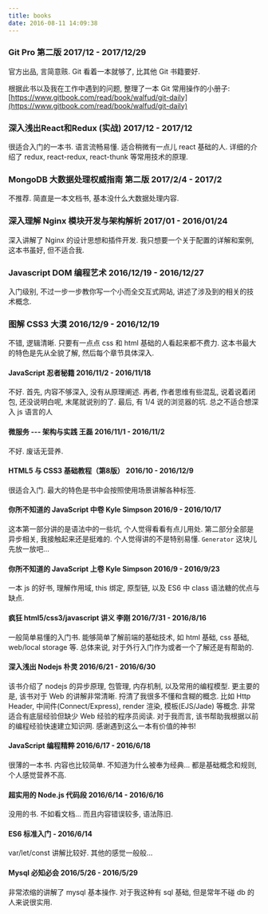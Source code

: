```yaml
---
title: books
date: 2016-08-11 14:09:38
---
```


### Git Pro 第二版   2017/12 - 2017/12/29
官方出品, 言简意赅. Git 看着一本就够了, 比其他 Git 书籍要好. 

根据此书以及我在工作中遇到的问题, 整理了一本 Git 常用操作的小册子: [https://www.gitbook.com/read/book/walfud/git-daily](https://www.gitbook.com/read/book/walfud/git-daily)

### 深入浅出React和Redux (实战)    2017/12 - 2017/12
很适合入门的一本书. 语言流畅易懂. 适合稍微有一点儿 react 基础的人. 详细的介绍了 redux, react-redux, react-thunk 等常用技术的原理. 


### MongoDB 大数据处理权威指南 第二版   2017/2/4 - 2017/2
不推荐. 简直是一本文档书, 基本没什么大数据处理内容.


### 深入理解 Nginx 模块开发与架构解析    2017/01 - 2016/01/24
深入讲解了 Nginx 的设计思想和插件开发.
我只想要一个关于配置的详解和案例, 这本书虽好, 但不适合我.


### Javascript DOM 编程艺术       2016/12/19 - 2016/12/27
入门级别, 不过一步一步教你写一个小而全交互式网站, 讲述了涉及到的相关的技术概念.


### 图解 CSS3       大漠   2016/12/9 - 2016/12/19
不错, 逻辑清晰. 只要有一点点 css 和 html 基础的人看起来都不费力. 这本书最大的特色是先从全貌了解, 然后每个章节具体深入.


#### JavaScript 忍者秘籍          2016/11/2 - 2016/11/18
不好. 首先, 内容不够深入, 没有从原理阐述. 再者, 作者思维有些混乱, 说着说着闭包, 还没说明白呢, 末尾就说别的了. 最后, 有 1/4 说的浏览器的坑. 总之不适合想深入 js 语言的人


#### 微服务 --- 架构与实践    王磊   2016/11/1 - 2016/11/2
不好. 废话无营养.


#### HTML5 与 CSS3 基础教程（第8版）   2016/10 - 2016/12/9
很适合入门. 最大的特色是书中会按照使用场景讲解各种标签.


#### 你所不知道的 JavaScript 中卷   Kyle Simpson   2016/9 - 2016/10/17
这本第一部分讲的是语法中的一些坑, 个人觉得看看有点儿用处. 第二部分全部是异步相关, 我接触起来还是挺难的. 个人觉得讲的不是特别易懂. `Generator` 这块儿先放一放吧...


#### 你所不知道的 JavaScript 上卷   Kyle Simpson   2016/9 - 2016/9/23
一本 js 的好书, 理解作用域, this 绑定, 原型链, 以及 ES6 中 class 语法糖的优点与缺点.


#### 疯狂 html5/css3/javascript 讲义   李刚   2016/7/31 - 2016/8/16
一般简单易懂的入门书. 能够简单了解前端的基础技术, 如 html 基础, css 基础, web/local storage 等.
总体来说, 对于外行入门作为或者一个了解还是有帮助的.


#### 深入浅出 Nodejs   朴灵   2016/6/21 - 2016/6/30
该书介绍了 nodejs 的异步原理, 包管理, 内存机制, 以及常用的编程模型. 更主要的是, 该书对于 Web 的讲解非常清晰. 捋清了我很多不懂和含糊的概念. 比如 Http Header, 中间件(Connect/Express), render 渲染, 模板(EJS/Jade) 等概念. 非常适合有底层经验但缺少 Web 经验的程序员阅读.
对于我而言, 该书帮助我根据以前的编程经验快速建立知识网. 感谢遇到这么一本有价值的神书!


#### JavaScript 编程精粹   2016/6/17 - 2016/6/18
很薄的一本书. 内容也比较简单. 不知道为什么被奉为经典... 都是基础概念和规则, 个人感觉营养不高.


#### 超实用的 Node.js 代码段   2016/6/14 - 2016/6/16
没用的书. 不如看文档... 而且内容错误较多, 语法陈旧.


#### ES6 标准入门     - 2016/6/14
var/let/const 讲解比较好. 其他的感觉一般般...


#### Mysql 必知必会   2016/5/26 - 2016/5/29
非常浓缩的讲解了 mysql 基本操作. 对于我这种有 sql 基础, 但是常年不碰 db 的人来说很实用.
